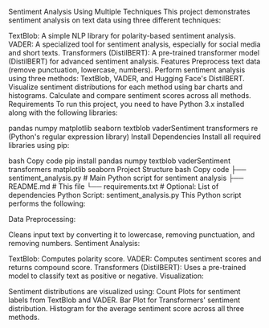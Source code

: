 Sentiment Analysis Using Multiple Techniques
This project demonstrates sentiment analysis on text data using three different techniques:

TextBlob: A simple NLP library for polarity-based sentiment analysis.
VADER: A specialized tool for sentiment analysis, especially for social media and short texts.
Transformers (DistilBERT): A pre-trained transformer model (DistilBERT) for advanced sentiment analysis.
Features
Preprocess text data (remove punctuation, lowercase, numbers).
Perform sentiment analysis using three methods: TextBlob, VADER, and Hugging Face's DistilBERT.
Visualize sentiment distributions for each method using bar charts and histograms.
Calculate and compare sentiment scores across all methods.
Requirements
To run this project, you need to have Python 3.x installed along with the following libraries:

pandas
numpy
matplotlib
seaborn
textblob
vaderSentiment
transformers
re (Python's regular expression library)
Install Dependencies
Install all required libraries using pip:

bash
Copy code
pip install pandas numpy textblob vaderSentiment transformers matplotlib seaborn
Project Structure
bash
Copy code
├── sentiment_analysis.py   # Main Python script for sentiment analysis
├── README.md               # This file
└── requirements.txt        # Optional: List of dependencies
Python Script: sentiment_analysis.py
This Python script performs the following:

Data Preprocessing:

Cleans input text by converting it to lowercase, removing punctuation, and removing numbers.
Sentiment Analysis:

TextBlob: Computes polarity score.
VADER: Computes sentiment scores and returns compound score.
Transformers (DistilBERT): Uses a pre-trained model to classify text as positive or negative.
Visualization:

Sentiment distributions are visualized using:
Count Plots for sentiment labels from TextBlob and VADER.
Bar Plot for Transformers' sentiment distribution.
Histogram for the average sentiment score across all three methods.
